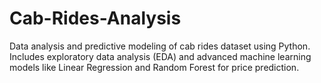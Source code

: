 # Cab-Rides-Analysis
Data analysis and predictive modeling of cab rides dataset using Python. Includes exploratory data analysis (EDA) and advanced machine learning models like Linear Regression and Random Forest for price prediction.
